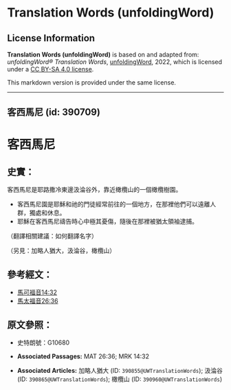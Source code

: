 # Translation Words (unfoldingWord)

## License Information

**Translation Words (unfoldingWord)** is based on and adapted from: _unfoldingWord® Translation Words_, [unfoldingWord](https://unfoldingword.org/utw), 2022, which is licensed under a [CC BY-SA 4.0 license](https://creativecommons.org/licenses/by-sa/4.0/legalcode.en).

This markdown version is provided under the same license.



--------------------------------

## 客西馬尼 (id: 390709)

客西馬尼
====

史實：
---

客西馬尼是耶路撒冷東邊汲淪谷外，靠近橄欖山的一個橄欖樹園。

* 客西馬尼園是耶穌和祂的門徒經常前往的一個地方，在那裡他們可以遠離人群，獨處和休息。
* 耶穌在客西馬尼禱告時心中極其憂傷，隨後在那裡被猶太領袖逮捕。

（翻譯相關建議：如何翻譯名字）

（另見：加略人猶大，汲淪谷，橄欖山）

參考經文：
-----

* [馬可福音14:32](https://ref.ly/Mark14:32)
* [馬太福音26:36](https://ref.ly/Matt26:36)

原文參照：
-----

* 史特朗號：G10680

* **Associated Passages:** MAT 26:36; MRK 14:32
* **Associated Articles:** 加略人猶大 (ID: `390855@UWTranslationWords`); 汲淪谷 (ID: `390865@UWTranslationWords`); 橄欖山 (ID: `390960@UWTranslationWords`)

